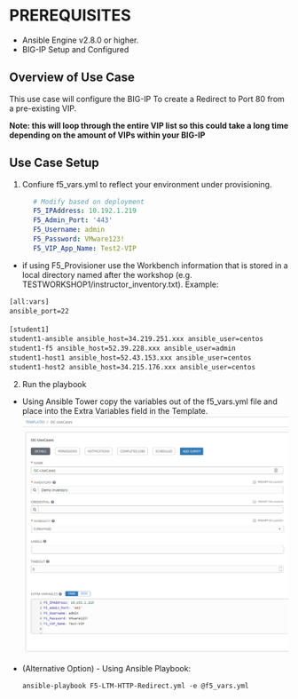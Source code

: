 # PREREQUISITES
- Ansible Engine v2.8.0 or higher.
- BIG-IP Setup and Configured

## Overview of Use Case

This use case will configure the BIG-IP To create a Redirect to Port 80 from a pre-existing VIP.  
  
**Note: this will loop through the entire VIP list so this could take a long time depending on the amount of VIPs within your BIG-IP**

## Use Case Setup

1. Confiure f5_vars.yml to reflect your environment under provisioning.
  ```yaml
        # Modify based on deployment
        F5_IPAddress: 10.192.1.219
        F5_Admin_Port: '443'
        F5_Username: admin
        F5_Password: VMware123!
        F5_VIP_App_Name: Test2-VIP
  ```
   - if using F5_Provisioner use the Workbench information that is stored in a local directory named after the workshop (e.g.    TESTWORKSHOP1/instructor_inventory.txt).  Example:
   ```handlebars
   [all:vars]
   ansible_port=22

   [student1]
   student1-ansible ansible_host=34.219.251.xxx ansible_user=centos 
   student1-f5 ansible_host=52.39.228.xxx ansible_user=admin
   student1-host1 ansible_host=52.43.153.xxx ansible_user=centos
   student1-host2 ansible_host=34.215.176.xxx ansible_user=centos
   ```

2. Run the playbook 

  - Using Ansible Tower copy the variables out of the f5_vars.yml file and place into the Extra Variables field in the Template.
![f5 diagram](images/Ansible_Tower_Vars.png)

  - (Alternative Option) - Using Ansible Playbook:

        ansible-playbook F5-LTM-HTTP-Redirect.yml -e @f5_vars.yml
        
